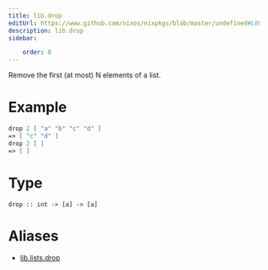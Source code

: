 ```yaml
---
title: lib.drop
editUrl: https://www.github.com/nixos/nixpkgs/blob/master/undefined#L864C5
description: lib.drop
sidebar:

    order: 8
---
```


Remove the first (at most) N elements of a list.

# Example

```nix
drop 2 [ "a" "b" "c" "d" ]
=> [ "c" "d" ]
drop 2 [ ]
=> [ ]
```

# Type

```
drop :: int -> [a] -> [a]
```


# Aliases

- [lib.lists.drop](/nix-doc-comments/reference/lib/lists/lib-lists-drop)


